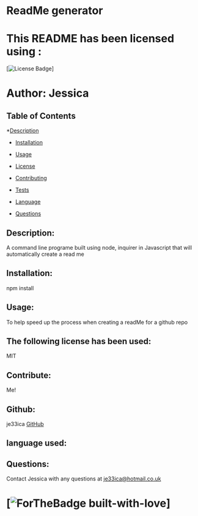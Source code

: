 # ReadMe generator
   # This README has been licensed using :
   [![License Badge](https://img.shields.io/static/v1?label=License&message=MIT&color=blue)]
    
# Author: Jessica
        
 ## Table of Contents
*[Description](#description)

 * [Installation](#instalation)

 * [Usage](#usage)

 * [License](#license)  

 * [Contributing](#contributing)

 * [Tests](#tests)

 * [Language](#language)

 * [Questions](#questions)


 ## Description:
 A command line programe built using node, inquirer in Javascript that will automatically create a read me

 ## Installation:
 npm install

 ## Usage:
 To help speed up the process when creating a readMe for a github repo

 ## The following license has been used:
 MIT

 ## Contribute:
 Me!


 ## Github:
 je33ica 
 [GitHub](http://github/je33ica)

 ## language used:


 ## Questions:
 Contact Jessica with any questions at je33ica@hotmail.co.uk

 # [![ForTheBadge built-with-love](http://ForTheBadge.com/images/badges/built-with-love.svg)]
